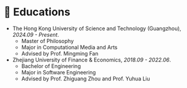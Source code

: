<!--
 * @Description: 
 * @Author: Qing Shi
 * @Date: 2024-08-25 19:27:48
 * @LastEditors: Qing Shi
 * @LastEditTime: 2024-08-25 20:26:36
-->

# 📖 Educations
<!-- <div style="display: flex; justify-content: space-between; width: 100%">
    <ul>
        <li >
                The Hong Kong University of Science and Technology (Guangzhou), 2024.09 - Present.
                <ul>
                    <li>
                        Master of Philosophy
                    </li>
                    <li>
                        Major in Computational Media and Arts
                    </li>
                    <li>
                        Advised by Prof. Mingming Fan
                    </li>
                </ul>
        </li>
    </ul>
    <div style="width: 10%">
        <img src="images/HKUST-Logo-Icon.svg" width="80%">
    </div>
    
</div>
<div style="display: flex; justify-content: space-between; width: 100%">
    <ul>
        <li >
                Zhejiang University of Finance & Economics, 2018.09 - 2022.06.
                <ul>
                    <li>
                        Bachelor of Engineering
                    </li>
                    <li>
                        Major in Software Engineering
                    </li>
                    <li>
                        Advised by Prof. Zhiguang Zhou and Prof. Yuhua Liu 
                    </li>
                </ul>
        </li>
    </ul>
    <div style="width: 10%">
        <img src="images/zjcjdxxh.png" width="80%">
    </div>
    
</div> -->
- The Hong Kong University of Science and Technology (Guangzhou), *2024.09 - Present*.
  - Master of Philosophy
  - Major in Computational Media and Arts
  - Advised by Prof. Mingming Fan
- Zhejiang University of Finance & Economics, *2018.09 - 2022.06*.
  - Bachelor of Engineering
  - Major in Software Engineering
  - Advised by Prof. Zhiguang Zhou and Prof. Yuhua Liu 
